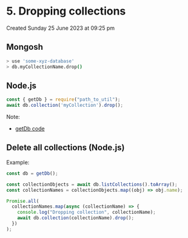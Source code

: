 # 5. Dropping collections
Created Sunday 25 June 2023 at 09:25 pm

## Mongosh
```sh
> use 'some-xyz-database'
> db.myCollectionName.drop()
```


## Node.js
```js
const { getDb } = require("path_to_util");
await db.collection('myCollection').drop();
```
Note:
- [getDb code](https://github.com/exemplar-codes/online-shop-with-nosql-mongodb/commit/a0e061c4294ee11922e7d8336372214e16c42c65)


## Delete all collections (Node.js)
Example:
```js
const db = getDb();

const collectionObjects = await db.listCollections().toArray();
const collectionNames = collectionObjects.map((obj) => obj.name);

Promise.all(
  collectionNames.map(async (collectionName) => {
	console.log("Dropping collection", collectionName);
	await db.collection(collectionName).drop();
  })
);
```